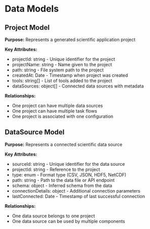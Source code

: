 # Data Models

## Project Model

**Purpose:** Represents a generated scientific application project

**Key Attributes:**
- projectId: string - Unique identifier for the project
- projectName: string - Name given to the project
- path: string - File system path to the project
- createdAt: Date - Timestamp when project was created
- tools: string[] - List of tools added to the project
- dataSources: object[] - Connected data sources with metadata

**Relationships:**
- One project can have multiple data sources
- One project can have multiple task flows
- One project is associated with one configuration

## DataSource Model

**Purpose:** Represents a connected scientific data source

**Key Attributes:**
- sourceId: string - Unique identifier for the data source
- projectId: string - Reference to the project
- type: enum - Format type (CSV, JSON, HDF5, NetCDF)
- path: string - Path to the data file or API endpoint
- schema: object - Inferred schema from the data
- connectionDetails: object - Additional connection parameters
- lastConnected: Date - Timestamp of last successful connection

**Relationships:**
- One data source belongs to one project
- One data source can be used by multiple components
